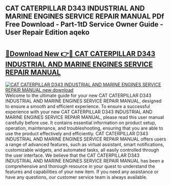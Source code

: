 ## CAT CATERPILLAR D343 INDUSTRIAL AND MARINE ENGINES SERVICE REPAIR MANUAL PDf Free Download - Part-1tD Service Owner Guide - User Repair Edition aqeko

# <h2><a href="http://bc47667.oget.top/?id=CAT+CATERPILLAR+D343+INDUSTRIAL+AND+MARINE+ENGINES+SERVICE+REPAIR+MANUAL">🔗Download New 👉🔴 CAT CATERPILLAR D343 INDUSTRIAL AND MARINE ENGINES SERVICE REPAIR MANUAL</a></h2>

[![CAT CATERPILLAR D343 INDUSTRIAL AND MARINE ENGINES SERVICE REPAIR MANUAL new download](https://i.imgur.com/5g1atiW.png)](http://bc47667.oget.top/?id=CAT+CATERPILLAR+D343+INDUSTRIAL+AND+MARINE+ENGINES+SERVICE+REPAIR+MANUAL)
Welcome to the ultimate guide for your new CAT CATERPILLAR D343 INDUSTRIAL AND MARINE ENGINES SERVICE REPAIR MANUAL, designed to ensure a smooth and efficient experience. To ensure a successful experience with your new CAT CATERPILLAR D343 INDUSTRIAL AND MARINE ENGINES SERVICE REPAIR MANUAL, please read this user manual carefully before use. It contains essential information on product setup, operation, maintenance, and troubleshooting, ensuring that you are able to use the product effectively and efficiently. CAT CATERPILLAR D343 INDUSTRIAL AND MARINE ENGINES SERVICE REPAIR MANUAL offers users a range of advanced features, such as virtual assistant, smart notifications, customizable widgets, and automated tasks, all easily controlled through the user interface. We believe that the CAT CATERPILLAR D343 INDUSTRIAL AND MARINE ENGINES SERVICE REPAIR MANUAL has been a comprehensive and thorough resource in your quest to understand the features and capabilities of your new item. If you need any assistance or have any questions, our customer service team is always available.
